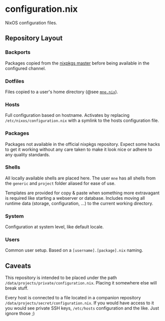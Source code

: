 # configuration.nix

NixOS configuration files.


## Repository Layout

### Backports

Packages copied from the [nixpkgs master](https://github.com/nixos/nixpkgs)
before being available in the configured channel.

### Dotfiles

Files copied to a user's home directory
(@see [`mne.nix`](https://github.com/mneudert/configuration.nix/blob/master/users/mne.nix)).

### Hosts

Full configuration based on hostname. Activates by replacing
`/etc/nixos/configuration.nix` with a symlink to the hosts configuration file.

### Packages

Packages not available in the official nixpkgs repository. Expect some hacks
to get it working without any care taken to make it look nice or adhere to
any quality standards.

### Shells

All locally available shells are placed here. The user `mne` has all shells from
the `generic` and `project` folder aliased for ease of use.

Templates are provided for copy & paste when something more extravagant is
required like starting a webserver or database. Includes moving all runtime
data (storage, configuration, ...) to the current working directory.

### System

Configuration at system level, like default locale.

### Users

Common user setup. Based on a `[username].[package].nix` naming.


## Caveats

This repository is intended to be placed under the path
`/data/projects/private/configuration.nix`. Placing it somewhere else will
break stuff.

Every host is connected to a file located in a companion repository
`/data/projects/secret/configuration.nix`. If you would have access to it you
would see private SSH keys, `/etc/hosts` configuration and the like. Just
ignore those ;)
